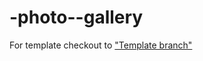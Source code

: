 -photo--gallery
====================

For template checkout to ["Template branch"](https://github.com/brikjr/gallery/tree/template)